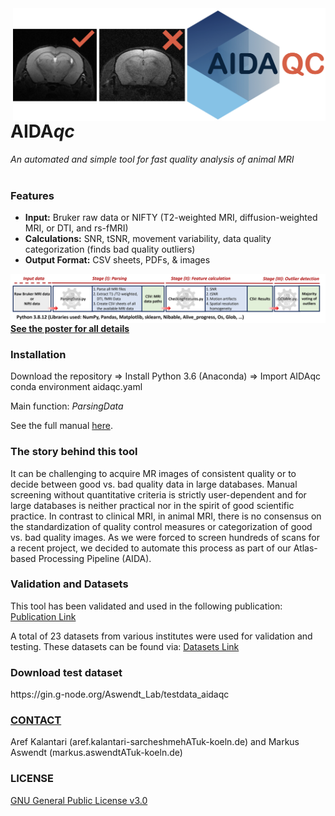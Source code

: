 <img align="right" src="https://github.com/Aswendt-Lab/AIDAqc/blob/main/docs/AIDA_Logo_wide.001.png" width="500">
<h1>AIDA<i>qc</i></h1>

*An automated and simple tool for fast quality analysis of animal MRI*
<br/>
<br/>
<h3>Features</h3> 

- **Input:** Bruker raw data or NIFTY (T2-weighted MRI, diffusion-weighted MRI, or DTI, and rs-fMRI)
- **Calculations:** SNR, tSNR, movement variability, data quality categorization (finds bad quality outliers)
- **Output Format:** CSV sheets, PDFs, & images

<img align="left" src="https://github.com/Aswendt-Lab/AIDAqc/blob/main/docs/AIDAqc_workflow.png">

<br/>
<br/>

[**See the poster for all details**](https://github.com/Aswendt-Lab/AIDAqc/blob/main/docs/AIDAqc_Poster_Summary.pdf) 

<h3>Installation</h3> 
Download the repository => Install Python 3.6 (Anaconda) => Import AIDAqc conda environment aidaqc.yaml

Main function: *ParsingData*

See the full manual [here](https://github.com/Aswendt-Lab/AIDAqc/blob/main/docs/AIDAqc_v2_1.pdf).

<h3>The story behind this tool</h3> 

It can be challenging to acquire MR images of consistent quality or to decide between good vs. bad quality data in large databases. Manual screening without quantitative criteria is strictly user-dependent and for large databases is neither practical nor in the spirit of good scientific practice. In contrast to clinical MRI, in animal MRI, there is no consensus on the standardization of quality control measures or categorization of good vs. bad quality images. As we were forced to screen hundreds of scans for a recent project, we decided to automate this process as part of our Atlas-based Processing Pipeline (AIDA).

<h3>Validation and Datasets</h3> 

This tool has been validated and used in the following publication: [Publication Link](https://gin.g-node.org/Aswendt_Lab/2023_Kalantari_AIDAqc)

A total of 23 datasets from various institutes were used for validation and testing. These datasets can be found via: [Datasets Link](https://gin.g-node.org/Aswendt_Lab/2023_Kalantari_AIDAqc)

<h3>Download test dataset</h3>
https://gin.g-node.org/Aswendt_Lab/testdata_aidaqc

[<h3><b>CONTACT</h3></b>](https://neurologie.uk-koeln.de/forschung/ag-neuroimaging-neuroengineering/)
Aref Kalantari (aref.kalantari-sarcheshmehATuk-koeln.de) and Markus Aswendt (markus.aswendtATuk-koeln.de)

<h3><b>LICENSE</h3></b>

[GNU General Public License v3.0](https://github.com/aswendtlab/AIDAqc/blob/main/LICENSE)
